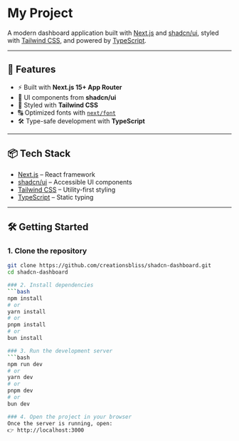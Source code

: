 # My Project  

A modern dashboard application built with [Next.js](https://nextjs.org) and [shadcn/ui](https://ui.shadcn.com), styled with [Tailwind CSS](https://tailwindcss.com), and powered by [TypeScript](https://www.typescriptlang.org).  

---

## 🚀 Features  
- ⚡ Built with **Next.js 15+ App Router**  
- 🎨 UI components from **shadcn/ui**  
- 💨 Styled with **Tailwind CSS**  
- 🔠 Optimized fonts with [`next/font`](https://nextjs.org/docs/app/building-your-application/optimizing/fonts)  
- 🛠 Type-safe development with **TypeScript**  

---

## 📦 Tech Stack  
- [Next.js](https://nextjs.org) – React framework  
- [shadcn/ui](https://ui.shadcn.com) – Accessible UI components  
- [Tailwind CSS](https://tailwindcss.com) – Utility-first styling  
- [TypeScript](https://www.typescriptlang.org) – Static typing  

---

## 🛠 Getting Started  

### 1. Clone the repository  
```bash
git clone https://github.com/creationsbliss/shadcn-dashboard.git
cd shadcn-dashboard

### 2. Install dependencies
```bash
npm install
# or
yarn install
# or
pnpm install
# or
bun install

### 3. Run the development server
```bash
npm run dev
# or
yarn dev
# or
pnpm dev
# or
bun dev

### 4. Open the project in your browser
Once the server is running, open:
👉 http://localhost:3000
